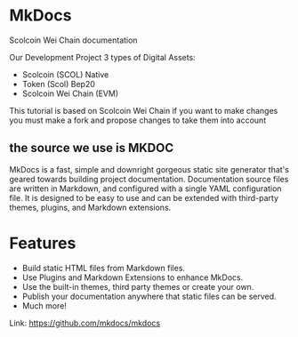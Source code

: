 # MkDocs
Scolcoin Wei Chain documentation

Our Development Project 3 types of Digital Assets:
- Scolcoin (SCOL) Native
- Token (Scol) Bep20
- Scolcoin Wei Chain (EVM)

This tutorial is based on Scolcoin Wei Chain if you want to make changes you must make a fork and propose changes to take them into account

## the source we use is MKDOC
MkDocs is a fast, simple and downright gorgeous static site generator that's geared towards building project documentation. Documentation source files are written in Markdown, and configured with a single YAML configuration file. It is designed to be easy to use and can be extended with third-party themes, plugins, and Markdown extensions.

# Features
- Build static HTML files from Markdown files.
- Use Plugins and Markdown Extensions to enhance MkDocs.
- Use the built-in themes, third party themes or create your own.
- Publish your documentation anywhere that static files can be served.
- Much more!

Link: https://github.com/mkdocs/mkdocs
